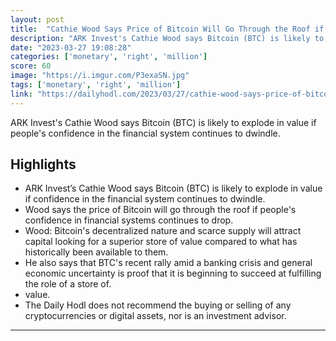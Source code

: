 ```yaml
---
layout: post
title:  "Cathie Wood Says Price of Bitcoin Will Go Through the Roof if People Lose Confidence in Monetary System"
description: "ARK Invest's Cathie Wood says Bitcoin (BTC) is likely to explode in value if people's confidence in the financial system continues to dwindle."
date: "2023-03-27 19:08:28"
categories: ['monetary', 'right', 'million']
score: 60
image: "https://i.imgur.com/P3exaSN.jpg"
tags: ['monetary', 'right', 'million']
link: "https://dailyhodl.com/2023/03/27/cathie-wood-says-price-of-bitcoin-will-go-through-the-roof-if-people-lose-confidence-in-monetary-system/"
---
```


ARK Invest's Cathie Wood says Bitcoin (BTC) is likely to explode in value if people's confidence in the financial system continues to dwindle.

## Highlights

- ARK Invest’s Cathie Wood says Bitcoin (BTC) is likely to explode in value if confidence in the financial system continues to dwindle.
- Wood says the price of Bitcoin will go through the roof if people's confidence in financial systems continues to drop.
- Wood: Bitcoin's decentralized nature and scarce supply will attract capital looking for a superior store of value compared to what has historically been available to them.
- He also says that BTC's recent rally amid a banking crisis and general economic uncertainty is proof that it is beginning to succeed at fulfilling the role of a store of.
- value.
- The Daily Hodl does not recommend the buying or selling of any cryptocurrencies or digital assets, nor is an investment advisor.

---
